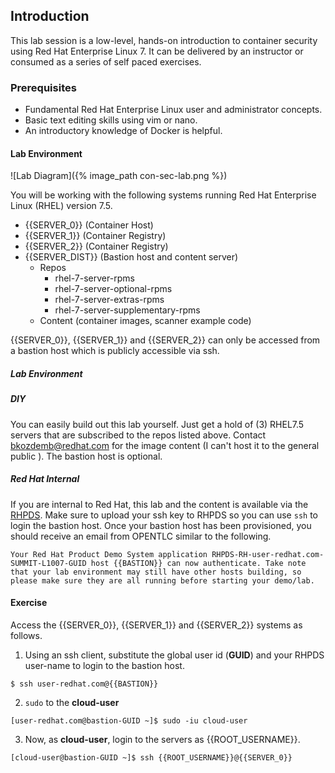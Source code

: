 ## Introduction

This lab session is a low-level, hands-on introduction to container security using Red Hat Enterprise Linux 7. It can be delivered by an instructor or consumed as a series of self paced exercises.

### Prerequisites

* Fundamental Red Hat Enterprise Linux user and administrator concepts. 
* Basic text editing skills using vim or nano.
* An introductory knowledge of Docker is helpful.

#### Lab Environment

![Lab Diagram]({% image_path con-sec-lab.png %})

You will be working with the following systems running Red Hat Enterprise Linux (RHEL) version 7.5. 

* {{SERVER_0}} (Container Host)
* {{SERVER_1}} (Container Registry)
* {{SERVER_2}} (Container Registry)
* {{SERVER_DIST}} (Bastion host and content server)
  * Repos
    * rhel-7-server-rpms 
    * rhel-7-server-optional-rpms 
    * rhel-7-server-extras-rpms 
    * rhel-7-server-supplementary-rpms
  * Content (container images, scanner example code) 

{{SERVER_0}}, {{SERVER_1}} and {{SERVER_2}} can only be accessed from a bastion host which is publicly accessible via ssh.

##### Lab Environment

##### DIY
You can easily build out this lab yourself. Just get a hold of (3) RHEL7.5 servers that are subscribed to the repos listed above. Contact bkozdemb@redhat.com for the image content (I can't host it to the general public ). The bastion host is optional.

##### Red Hat Internal
If you are internal to Red Hat, this lab and the content is available via the [RHPDS](https://rhpds.redhat.com/service/explorer). Make sure to upload your ssh key to RHPDS so you can use ```ssh``` to login the bastion host. Once your bastion host has been provisioned, you should receive an email from OPENTLC similar to the following.

~~~shell
Your Red Hat Product Demo System application RHPDS-RH-user-redhat.com-SUMMIT-L1007-GUID host {{BASTION}} can now authenticate. Take note that your lab environment may still have other hosts building, so please make sure they are all running before starting your demo/lab.
~~~

#### Exercise

Access the {{SERVER_0}}, {{SERVER_1}} and {{SERVER_2}} systems as follows.

1) Using an ssh client, substitute the global user id (**GUID**) and your RHPDS user-name to login to the bastion host.

~~~shell
$ ssh user-redhat.com@{{BASTION}}
~~~

2) ```sudo``` to the **cloud-user**

~~~shell
[user-redhat.com@bastion-GUID ~]$ sudo -iu cloud-user
~~~

3) Now, as **cloud-user**, login to the servers as {{ROOT_USERNAME}}.

~~~shell
[cloud-user@bastion-GUID ~]$ ssh {{ROOT_USERNAME}}@{{SERVER_0}}
~~~

